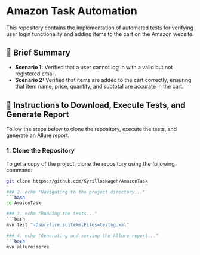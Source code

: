 # Amazon Task Automation

This repository contains the implementation of automated tests for verifying user login functionality and adding items to the cart on the Amazon website.

## 📝 Brief Summary

- **Scenario 1:** Verified that a user cannot log in with a valid but not registered email.
- **Scenario 2:** Verified that items are added to the cart correctly, ensuring that item name, price, quantity, and subtotal are accurate in the cart.

## 🚀 Instructions to Download, Execute Tests, and Generate Report

Follow the steps below to clone the repository, execute the tests, and generate an Allure report.

### 1. Clone the Repository

To get a copy of the project, clone the repository using the following command:

```bash
git clone https://github.com/KyrillosNageh/AmazonTask

### 2. echo "Navigating to the project directory..."
```bash
cd AmazonTask

### 3. echo "Running the tests..."
```bash
mvn test "-Dsurefire.suiteXmlFiles=testng.xml"

### 4. echo "Generating and serving the Allure report..."
```bash
mvn allure:serve
